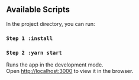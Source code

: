 ## Available Scripts

In the project directory, you can run:

### `Step 1 :install`

### `Step 2 :yarn start`

Runs the app in the development mode.\
Open [http://localhost:3000](http://localhost:3000) to view it in the browser.
